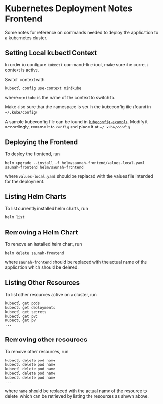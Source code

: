 # Kubernetes Deployment Notes Frontend

Some notes for reference on commands needed to deploy the application to a kubernetes cluster.

## Setting Local kubectl Context

In order to configure `kubectl` command-line tool, make sure the correct context is active.

Switch context with

```shell
kubectl config use-context minikube
```

where `minikube` is the name of the context to switch to.

Make also sure that the namespace is set in the kubeconfig file (found in `~/.kube/config`)

A sample kubeconfig file can be found in [`kubeconfig-example`](./kubeconfig-example). Modify it accordingly, rename it to `config` and place it at `~/.kube/config`.

## Deploying the Frontend

To deploy the frontend, run

```shell
helm upgrade --install -f helm/saunah-frontend/values-local.yaml saunah-frontend helm/saunah-frontend
```

where `values-local.yaml` should be replaced with the values file intended for the deployment.

## Listing Helm Charts

To list currently installed helm charts, run

```shell
helm list
```

## Removing a Helm Chart

To remove an installed helm chart, run

```
helm delete saunah-frontend
```

where `saunah-frontend` should be replaced with the actual name of the application which should be deleted.

## Listing Other Resources

To list other resources active on a cluster, run

```
kubectl get pods
kubectl get deployments
kubectl get secrets
kubectl get pvc
kubectl get pv
...
```

## Removing other resources

To remove other resources, run

```shell
kubectl delete pod name
kubectl delete pod name
kubectl delete pod name
kubectl delete pod name
kubectl delete pod name
...
```

where `name` should be replaced with the actual name of the resource to delete, which can be retrieved by listing the resources as shown above.
